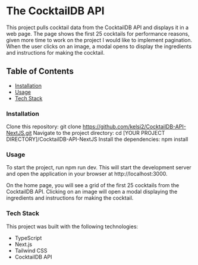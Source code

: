 # The CocktailDB API

This project pulls cocktail data from the CocktailDB API and displays it in a web page. The page shows the first 25 cocktails for performance reasons, given more time to work on the project I would like to implement pagination. When the user clicks on an image, a modal opens to display the ingredients and instructions for making the cocktail.

## Table of Contents

- [Installation](#installation)
- [Usage](#usage)
- [Tech Stack](#tech-stack)

### Installation

Clone this repository: git clone https://github.com/kelsi2/CocktailDB-API-NextJS.git
Navigate to the project directory: cd [YOUR PROJECT DIRECTORY]/CocktailDB-API-NextJS
Install the dependencies: npm install

### Usage

To start the project, run npm run dev. This will start the development server and open the application in your browser at http://localhost:3000.

On the home page, you will see a grid of the first 25 cocktails from the CocktailDB API. Clicking on an image will open a modal displaying the ingredients and instructions for making the cocktail.

### Tech Stack

This project was built with the following technologies:

- TypeScript
- Next.js
- Tailwind CSS
- CocktailDB API